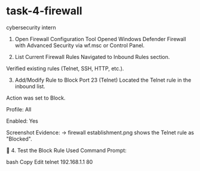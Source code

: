# task-4-firewall
cybersecurity intern 
1. Open Firewall Configuration Tool
Opened Windows Defender Firewall with Advanced Security via wf.msc or Control Panel.

2. List Current Firewall Rules
Navigated to Inbound Rules section.

Verified existing rules (Telnet, SSH, HTTP, etc.).

3. Add/Modify Rule to Block Port 23 (Telnet)
Located the Telnet rule in the inbound list.

Action was set to Block.

Profile: All

Enabled: Yes

Screenshot Evidence:
→ firewall establishment.png shows the Telnet rule as "Blocked".

🧪 4. Test the Block Rule
Used Command Prompt:

bash
Copy
Edit
telnet 192.168.1.1 80
